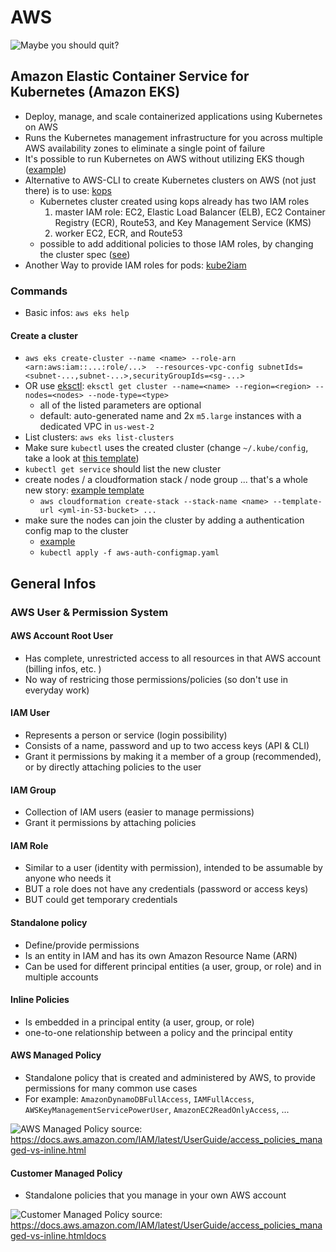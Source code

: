 # AWS

![Maybe you should quit?](https://media.giphy.com/media/3o6Mb4mtibHyCfBT8I/giphy.gif)

## Amazon Elastic Container Service for Kubernetes (Amazon EKS) 
- Deploy, manage, and scale containerized applications using Kubernetes on AWS
- Runs the Kubernetes management infrastructure for you across multiple AWS availability zones to eliminate a single point of failure
- It's possible to run Kubernetes on AWS without utilizing EKS though ([example](https://github.com/zalando-incubator/kubernetes-on-aws))
- Alternative to AWS-CLI to create Kubernetes clusters on AWS (not just there) is to use: [kops](https://github.com/kubernetes/kops)
  - Kubernetes cluster created using kops already has two IAM roles
    1. master IAM role: EC2, Elastic Load Balancer (ELB), EC2 Container Registry (ECR), Route53, and Key Management Service (KMS)
    2. worker EC2, ECR, and Route53 
  - possible to add additional policies to those IAM roles, by changing the cluster spec ([see](https://github.com/aws-samples/aws-workshop-for-kubernetes/tree/master/04-path-security-and-networking/402-authentication-and-authorization#iam-roles-for-master-nodes))
- Another Way to provide IAM roles for pods: [kube2iam](https://github.com/jtblin/kube2iam)

### Commands
- Basic infos: `aws eks help`

#### Create a cluster
- `aws eks create-cluster --name <name> --role-arn <arn:aws:iam::...:role/...>  --resources-vpc-config subnetIds=<subnet-...,subnet-...>,securityGroupIds=<sg-...>`
- OR use [eksctl](https://eksctl.io/): `eksctl get cluster --name=<name> --region=<region> --nodes=<nodes> --node-type=<type>`
  - all of the listed parameters are optional
  - default: auto-generated name and 2x `m5.large` instances with a dedicated VPC in `us-west-2`
- List clusters: `aws eks list-clusters`
- Make sure `kubectl` uses the created cluster (change `~/.kube/config`, take a look at [this template](aws-kube-config-template.yml))
- `kubectl get service` should list the new cluster
- create nodes / a cloudformation stack / node group ... that's a whole new story: [example template](aws-eks-cloudformation-stack-template.yaml)
  - `aws cloudformation create-stack --stack-name <name> --template-url <yml-in-S3-bucket> ...`
- make sure the nodes can join the cluster by adding a authentication config map to the cluster
  - [example](aws-auth-configmap.yaml)
  - `kubectl apply -f aws-auth-configmap.yaml`

## General Infos

### AWS User & Permission System
#### AWS Account Root User
- Has complete, unrestricted access to all resources in that AWS account (billing infos, etc. )
- No way of restricing those permissions/policies (so don't use in everyday work)
          
#### IAM User
- Represents a person or service (login possibility)
- Consists of a name, password and up to two access keys (API & CLI)
- Grant it permissions by making it a member of a group (recommended), or by directly attaching policies to the user
               
#### IAM Group
- Collection of IAM users (easier to manage permissions)
- Grant it permissions by attaching policies
               
#### IAM Role
- Similar to a user (identity with permission), intended to be assumable by anyone who needs it
- BUT a role does not have any credentials (password or access keys)
- BUT could get temporary credentials

#### Standalone policy
- Define/provide permissions
- Is an entity in IAM and has its own Amazon Resource Name (ARN)
- Can be used for different principal entities (a user, group, or role) and in multiple accounts
                           
#### Inline Policies
- Is embedded in a principal entity (a user, group, or role)
- one-to-one relationship between a policy and the principal entity
                                                     
#### AWS Managed Policy
- Standalone policy that is created and administered by AWS, to provide permissions for many common use cases
- For example: `AmazonDynamoDBFullAccess`, `IAMFullAccess`, `AWSKeyManagementServicePowerUser`, `AmazonEC2ReadOnlyAccess`, ...

![AWS Managed Policy](https://docs.aws.amazon.com/IAM/latest/UserGuide/images/policies-aws-managed-policies.diagram.png)
source: https://docs.aws.amazon.com/IAM/latest/UserGuide/access_policies_managed-vs-inline.html

#### Customer Managed Policy
- Standalone policies that you manage in your own AWS account

![Customer Managed Policy](https://docs.aws.amazon.com/IAM/latest/UserGuide/images/policies-customer-managed-policies.diagram.png)
source: https://docs.aws.amazon.com/IAM/latest/UserGuide/access_policies_managed-vs-inline.htmldocs